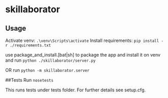 # skillaborator

## Usage

Activate venv: `.\venv\Scripts\activate`
Install requirements: `pip install -r ./requirements.txt`

use package_and_install.[bat|sh] to package the app and install it on venv
and run `python ./skillaborator/server.py`

OR run `python -m skillaborator.server`

##Tests
Run `nosetests`

This runs tests under tests folder. For further details see setup.cfg.
